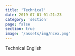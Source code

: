```yaml
---
title: 'Technical'
date: 2019-07-01 01:21:23
category: 'section'
page: false
section: true
image: '/assets/img/ncex.png'
---
```


Technical English
